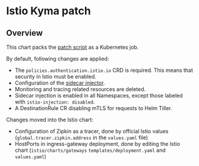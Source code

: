 # Istio Kyma patch

## Overview

This chart packs the [patch script](../../components/istio-kyma-patch/README.md) as a Kubernetes job.

By default, following changes are applied:
 * The `policies.authentication.istio.io` CRD is required. This means that security in Istio must be enabled.
 * Configuration of the [sidecar injector](../../components/istio-kyma-patch/README.md).
 * Monitoring and tracing related resources are deleted.
 * Sidecar injection is enabled in all Namespaces, except those labeled with `istio-injection: disabled`.
 * A DestinationRule CR disabling mTLS for requests to Helm Tiller.

Changes moved into the Istio chart:
- Configuration of Zipkin as a tracer, done by official Istio values (`global.tracer.zipkin.address` in the `values.yaml` file)
- HostPorts in ingress-gateway deployment, done by editing the Istio chart (`istio/charts/gateways` `templates/deployment.yaml` and `values.yaml`)

